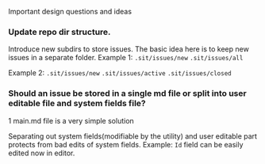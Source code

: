 Important design questions and ideas


### Update repo dir structure.

Introduce new subdirs to store issues. The basic idea here is to keep new issues in a separate folder.
Example 1:
`.sit/issues/new`
`.sit/issues/all`

Example 2:
`.sit/issues/new`
`.sit/issues/active`
`.sit/issues/closed`



### Should an issue be stored in a single md file or split into user editable file and system fields file?

1 main.md file is a very simple solution

Separating out system fields(modifiable by the utility) and user editable part protects from bad edits of system fields.
Example: `Id` field can be easily edited now in editor.
